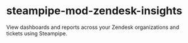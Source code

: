 # steampipe-mod-zendesk-insights
View dashboards and reports across your Zendesk organizations and tickets using Steampipe.
